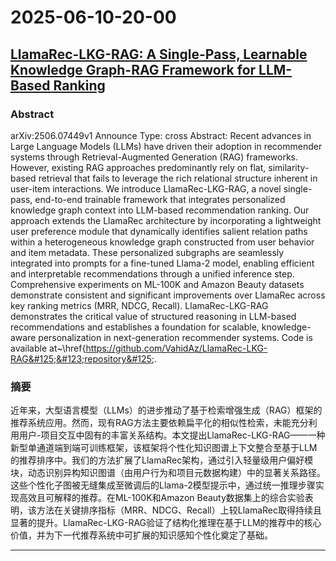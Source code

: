 # 2025-06-10-20-00

## [LlamaRec-LKG-RAG: A Single-Pass, Learnable Knowledge Graph-RAG Framework for LLM-Based Ranking](https://arxiv.org/abs/2506.07449)

### Abstract
arXiv:2506.07449v1 Announce Type: cross 
Abstract: Recent advances in Large Language Models (LLMs) have driven their adoption in recommender systems through Retrieval-Augmented Generation (RAG) frameworks. However, existing RAG approaches predominantly rely on flat, similarity-based retrieval that fails to leverage the rich relational structure inherent in user-item interactions. We introduce LlamaRec-LKG-RAG, a novel single-pass, end-to-end trainable framework that integrates personalized knowledge graph context into LLM-based recommendation ranking. Our approach extends the LlamaRec architecture by incorporating a lightweight user preference module that dynamically identifies salient relation paths within a heterogeneous knowledge graph constructed from user behavior and item metadata. These personalized subgraphs are seamlessly integrated into prompts for a fine-tuned Llama-2 model, enabling efficient and interpretable recommendations through a unified inference step. Comprehensive experiments on ML-100K and Amazon Beauty datasets demonstrate consistent and significant improvements over LlamaRec across key ranking metrics (MRR, NDCG, Recall). LlamaRec-LKG-RAG demonstrates the critical value of structured reasoning in LLM-based recommendations and establishes a foundation for scalable, knowledge-aware personalization in next-generation recommender systems. Code is available at~\href&#123;https://github.com/VahidAz/LlamaRec-LKG-RAG&#125;&#123;repository&#125;.

### 摘要
近年来，大型语言模型（LLMs）的进步推动了基于检索增强生成（RAG）框架的推荐系统应用。然而，现有RAG方法主要依赖扁平化的相似性检索，未能充分利用用户-项目交互中固有的丰富关系结构。本文提出LlamaRec-LKG-RAG——一种新型单通道端到端可训练框架，该框架将个性化知识图谱上下文整合至基于LLM的推荐排序中。我们的方法扩展了LlamaRec架构，通过引入轻量级用户偏好模块，动态识别异构知识图谱（由用户行为和项目元数据构建）中的显著关系路径。这些个性化子图被无缝集成至微调后的Llama-2模型提示中，通过统一推理步骤实现高效且可解释的推荐。在ML-100K和Amazon Beauty数据集上的综合实验表明，该方法在关键排序指标（MRR、NDCG、Recall）上较LlamaRec取得持续且显著的提升。LlamaRec-LKG-RAG验证了结构化推理在基于LLM的推荐中的核心价值，并为下一代推荐系统中可扩展的知识感知个性化奠定了基础。

---

